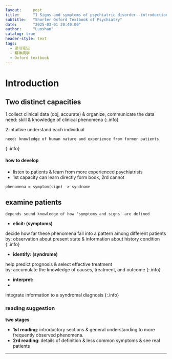 ```yaml
---
layout:     post
title:      "1 Signs and symptoms of psychiatric disorder--introduction"
subtitle:   "Shorter Oxford Textbook of Psychiatry"
date:       "2025-03-01 20:40:00"
author:     "Luoshan"
catalog: true
header-style: text
tags:
  - 读书笔记
  - 精神病学
  - Oxford textbook
---
```


# Introduction


## Two distinct capacities

1.collect clinical data (obj, accurate) & organize, communicate the data
    need: skill & knowledge of clinical phenomena
{:.info}

2.intuitive understand each individual

    need: knowledge of human nature and experience from former patients
{:.info}

#### how to develop
- listen to patients & learn from more experienced psychiatrists
- 1st capacity can learn directly form book, 2rd cannot

`phenomena = symptom(sign) -> syndrome`
## examine patients
`depends sound knowledge of how 'symptoms and signs' are defined`
- **elicit: (symptoms)**

decide how far these phenomena fall into a pattern among different patients  
by: observation about present state & information about history condition
{:.info}

- **identify: (syndrome)**

help predict prognosis & select effective treatment  
by: accumulate the knowledge of causes, treatment, and outcome
{:.info}
- **interpret:**
- 
integrate information to a syndromal diagnosis
{:.info}

### reading suggestion
   **two stages**
- **1st reading**: introductory sections & general understanding to more frequently observed phenomena.
- **2rd reading**: details of definition & less common symptoms & see real patients

-----

